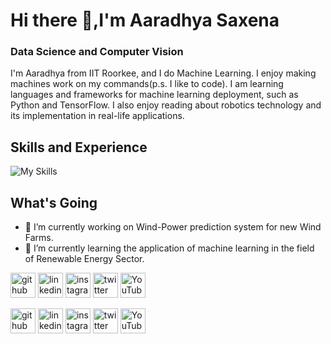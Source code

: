 # Hi there 👋,I'm Aaradhya Saxena
### Data Science and Computer Vision

I'm Aaradhya from IIT Roorkee, and I do Machine Learning. I enjoy making machines work on my commands(p.s. I like to code).
I am learning languages and frameworks for machine learning deployment, such as Python and TensorFlow. I also enjoy reading about robotics technology and its implementation in real-life applications.


## Skills and Experience
![My Skills](https://skillicons.dev/icons?i=py,pytorch,tensorflow,linux,ubuntu,opencv,matlab)

## What's Going
- 🔭 I’m currently working on Wind-Power prediction system for new Wind Farms. 
- 🌱 I’m currently learning the application of machine learning in the field of Renewable Energy Sector.


[<img src='https://cdn.jsdelivr.net/npm/simple-icons@3.0.1/icons/github.svg' alt='github' height='40'>](https://github.com/https://github.com/SAaradhya)  [<img src='https://cdn.jsdelivr.net/npm/simple-icons@3.0.1/icons/linkedin.svg' alt='linkedin' height='40'>](https://www.linkedin.com/in/https://www.linkedin.com/in/aaradhyasaxena//)  [<img src='https://cdn.jsdelivr.net/npm/simple-icons@3.0.1/icons/instagram.svg' alt='instagram' height='40'>](https://www.instagram.com/https://www.instagram.com/_aaradhya_saxena_//)  [<img src='https://cdn.jsdelivr.net/npm/simple-icons@3.0.1/icons/twitter.svg' alt='twitter' height='40'>](https://twitter.com/https://twitter.com/SaxenaAaradhya)  [<img src='https://cdn.jsdelivr.net/npm/simple-icons@3.0.1/icons/youtube.svg' alt='YouTube' height='40'>](https://www.youtube.com/channel/https://www.youtube.com/@shades_of_india/featured)  

<a href='https://github.com/https://github.com/SAaradhya' target='_blank' rel='noopener noreferrer'><img src='https://simpleicons.org/icons/github.svg' alt='github' height='40'></a>
<a href='https://www.linkedin.com/in/https://www.linkedin.com/in/aaradhyasaxena/' target='_blank' rel='noopener noreferrer'><img src='https://simpleicons.org/icons/linkedin.svg' alt='linkedin' height='40'></a>
<a href='https://www.instagram.com/https://www.instagram.com/_aaradhya_saxena_/' target='_blank' rel='noopener noreferrer'><img src='https://simpleicons.org/icons/instagram.svg' alt='instagram' height='40'></a>
<a href='https://twitter.com/https://twitter.com/SaxenaAaradhya' target='_blank' rel='noopener noreferrer'><img src='https://simpleicons.org/icons/twitter.svg' alt='twitter' height='40'></a>
<a href='https://www.youtube.com/channel/https://www.youtube.com/@shades_of_india/featured' target='_blank' rel='noopener noreferrer'><img src='https://simpleicons.org/icons/youtube.svg' alt='YouTube' height='40'></a>


